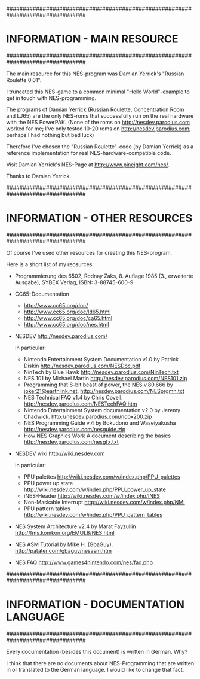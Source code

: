 ################################################################################
# INFORMATION - MAIN RESOURCE                                                  #
################################################################################

The main resource for this NES-program was Damian Yerrick's 
"Russian Roulette 0.01".

I truncated this NES-game to a common minimal "Hello World"-example to get in 
touch with NES-programming.

The programs of Damian Yerrick (Russian Roulette, Concentration Room and LJ65)
are the only NES-roms that successfully run on the real hardware with
the NES PowerPAK. (None of the roms on http://nesdev.parodius.com worked for me;
I've only tested 10-20 roms on http://nesdev.parodius.com; perhaps I had nothing
 but bad luck)

Therefore I've chosen the "Russian Roulette"-code (by Damian Yerrick) as a 
reference implementation for real NES-hardware-compatible code.

Visit Damian Yerrick's NES-Page at http://www.pineight.com/nes/.

Thanks to Damian Yerrick.

################################################################################
# INFORMATION - OTHER RESOURCES                                                #
################################################################################

Of course I've used other resources for creating this NES-program.

Here is a short list of my reosurces:

+ Programmierung des 6502, Rodnay Zaks, 8. Auflage 1985 
    (3., erweiterte Ausgabe), SYBEX Verlag, ISBN: 3-88745-600-9    

+ CC65-Documentation
    * http://www.cc65.org/doc/
    * http://www.cc65.org/doc/ld65.html
    * http://www.cc65.org/doc/ca65.html
    * http://www.cc65.org/doc/nes.html

+ NESDEV
    http://nesdev.parodius.com/

  in particular:
    * Nintendo Entertainment System Documentation v1.0 by Patrick Diskin
      http://nesdev.parodius.com/NESDoc.pdf
    * NinTech by Blue Hawk
      http://nesdev.parodius.com/NinTech.txt
    * NES 101 by Michael Martin
      http://nesdev.parodius.com/NES101.zip
    * Programming that 8-bit beast of power, the NES v.80.666 
     by joker21@earthlink.net. 
      http://nesdev.parodius.com/NESprgmn.txt
    * NES Technical FAQ v1.4 by Chris Covell. 
      http://nesdev.parodius.com/NESTechFAQ.htm
    * Nintendo Entertainment System documentation v2.0 by Jeremy Chadwick.
      http://nesdev.parodius.com/ndox200.zip
    * NES Programming Guide v.4 by Bokudono and Waseiyakusha
      http://nesdev.parodius.com/nesguide.zip
    * How NES Graphics Work A document describing the basics
      http://nesdev.parodius.com/nesgfx.txt

+ NESDEV wiki
    http://wiki.nesdev.com
    
  in particular:
    * PPU palettes
      http://wiki.nesdev.com/w/index.php/PPU_palettes
    * PPU power up state
      http://wiki.nesdev.com/w/index.php/PPU_power_up_state
    * iNES-Header
      http://wiki.nesdev.com/w/index.php/INES
    * Non-Maskable Interrupt
      http://wiki.nesdev.com/w/index.php/NMI
    * PPU pattern tables
      http://wiki.nesdev.com/w/index.php/PPU_pattern_tables
    
+ NES System Architecture v2.4 by Marat Fayzullin
    http://fms.komkon.org/EMUL8/NES.html

+ NES ASM Tutorial by Mike H. (GbaGuy).
    http://patater.com/gbaguy/nesasm.htm

+ NES FAQ
    http://www.games4nintendo.com/nes/faq.php

################################################################################
# INFORMATION - DOCUMENTATION LANGUAGE                                         #
################################################################################

Every documentation (besides this document) is written in German. Why?

I think that there are no documents about NES-Programming that are written in or
translated to the German language. I would like to change that fact.
